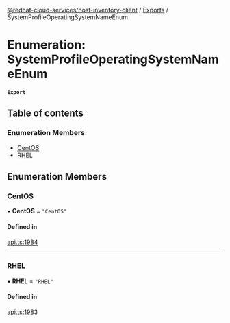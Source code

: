 [@redhat-cloud-services/host-inventory-client](../README.md) / [Exports](../modules.md) / SystemProfileOperatingSystemNameEnum

# Enumeration: SystemProfileOperatingSystemNameEnum

**`Export`**

## Table of contents

### Enumeration Members

- [CentOS](SystemProfileOperatingSystemNameEnum.md#centos)
- [RHEL](SystemProfileOperatingSystemNameEnum.md#rhel)

## Enumeration Members

### CentOS

• **CentOS** = ``"CentOS"``

#### Defined in

[api.ts:1984](https://github.com/RedHatInsights/javascript-clients/blob/master/packages/host-inventory/api.ts#L1984)

___

### RHEL

• **RHEL** = ``"RHEL"``

#### Defined in

[api.ts:1983](https://github.com/RedHatInsights/javascript-clients/blob/master/packages/host-inventory/api.ts#L1983)
